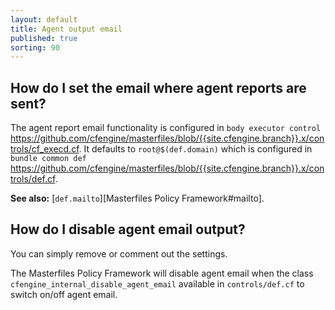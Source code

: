 ```yaml
---
layout: default
title: Agent output email
published: true
sorting: 90
---
```


## How do I set the email where agent reports are sent?

The agent report email functionality is configured in `body executor control`
https://github.com/cfengine/masterfiles/blob/{{site.cfengine.branch}}.x/controls/cf_execd.cf.
It defaults to `root@$(def.domain)` which is configured in `bundle common def`
https://github.com/cfengine/masterfiles/blob/{{site.cfengine.branch}}.x/controls/def.cf.

**See also:** [`def.mailto`][Masterfiles Policy Framework#mailto].

## How do I disable agent email output?

You can simply remove or comment out the settings.

The Masterfiles Policy Framework will disable agent email when the class
`cfengine_internal_disable_agent_email` available in `controls/def.cf` to
switch on/off agent email.
